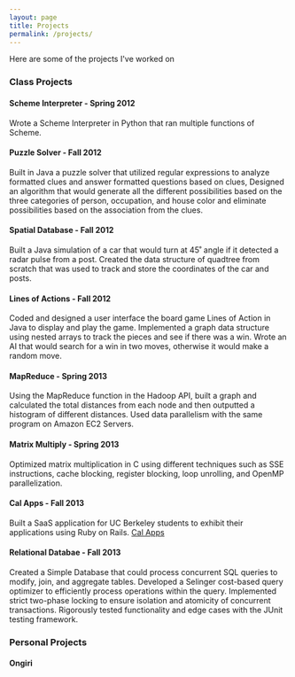 ```yaml
---
layout: page
title: Projects
permalink: /projects/
---
```


Here are some of the projects I've worked on

### Class Projects

#### Scheme Interpreter - Spring 2012 
Wrote a Scheme Interpreter in Python that ran multiple functions of Scheme.

#### Puzzle Solver - Fall 2012 
Built in Java a puzzle solver that utilized regular expressions to analyze formatted clues and answer formatted questions based on clues, Designed an algorithm that would generate all the different possibilities based on the three categories of person, occupation, and house color and eliminate possibilities based on the association from the clues.

#### Spatial Database - Fall 2012
Built a Java simulation of a car that would turn at 45˚ angle if it detected a radar pulse from a post. Created the data structure of quadtree from scratch that was used to track and store the coordinates of the car and posts.

#### Lines of Actions - Fall 2012
Coded and designed a user interface the board game Lines of Action in Java to display and play the game. Implemented a graph data structure using nested arrays to track the pieces and see if there was a win. Wrote an AI that would search for a win in two moves, otherwise it would make a random move.

#### MapReduce - Spring 2013 
Using the MapReduce function in the Hadoop API, built a graph and calculated the total distances from each node and then outputted a histogram of different distances. Used data parallelism with the same program on Amazon EC2 Servers.

#### Matrix Multiply - Spring 2013 
Optimized matrix multiplication in C using different techniques such as SSE instructions, cache blocking, register blocking, loop unrolling, and OpenMP parallelization.

#### Cal Apps - Fall 2013 
Built a SaaS application for UC Berkeley students to exhibit their applications using Ruby on Rails.
[Cal Apps](linkto:www.calsappsdev.herokuapp.com)


#### Relational Databae - Fall 2013 
Created a Simple Database that could process concurrent SQL queries to modify, join, and aggregate tables. Developed a Selinger cost-based query optimizer to efficiently process operations within the query. Implemented strict two-phase locking to ensure isolation and atomicity of concurrent transactions. Rigorously tested functionality and edge cases with the JUnit testing framework.

### Personal Projects

#### Ongiri 

